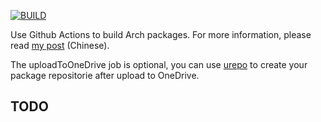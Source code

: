 [![BUILD](https://github.com/colorsakura/arch-build/actions/workflows/build.yml/badge.svg)](https://github.com/colorsakura/arch-build/actions/workflows/build.yml)

Use Github Actions to build Arch packages.
For more information, please read [my post](https://viflythink.com/Use_GitHubActions_to_build_AUR/) (Chinese).

The uploadToOneDrive job is optional, you can use [urepo](https://github.com/vifly/urepo) to create your package repositorie after upload to OneDrive.

## TODO


